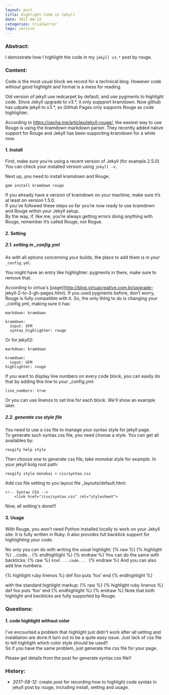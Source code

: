 ```yaml
---
layout: post
title: Highlight Code in Jekyll
date: 2017-08-12 
categories: trial&error
tags: service
--- 
```

 
### Abstract:
 
I demostrate how I highlight the code in my `jekyll v3.*` post by rouge.<br> 
 
### Content:
 
Code is the most usual block we record for a technical blog. However code
without good highlight and format is a mess for reading. 
 
Old version of jekyll use redcarpet by default, and use pygments to highlight
code. Since Jekyll upgrade to v3.\*, it only suppport kramdown.
Now github has udpate jekyll to v3.\*, so GitHub Pages only supports Rouge as
code highlighter. 
 
According to <https://sacha.me/articles/jekyll-rouge/>, the easiest way to use
Rouge is using the kramdown markdown parser. They recently added native support
for Rouge and Jekyll has been supporting kramdown for a while now.<br> 
 
#### 1. Install
 
First, make sure you’re using a recent version of Jekyll (for example 2.5.0).
You can check your installed version using `jekyll -v`. 
 
Next up, you need to install kramdown and Rouge. 
 
    gem install kramdown rouge 
 
If you already have a version of kramdown on your machine, make sure it’s at
least on version 1.5.0. <br>
If you’ve followed these steps so far you’re now ready to use kramdown and Rouge
within your Jekyll setup.<br>
By the way, if, like me, you’re always getting errors doing anything with Rouge,
remember it’s called Rouge, not Rogue. 
 
#### 2. Setting 
 
##### 2.1. setting in _config.yml 
 
As with all options concerning your builds, the place to add them is in your
`_config.yml`. 
 
You might have an entry like highlighter: pygments in there, make sure to remove
that. 
 
According to virtua's [page](http://blog.virtuacreative.com.br/upgrade-
jekyll-2-to-3-gh-pages.html). If you used pygments before, don’t worry, Rouge is
fully compatible with it. So, the only thing to do is changing your _config.yml,
making sure it has: 
 
    markdown: kramdown

    kramdown:
      input: GFM
      syntax_highlighter: rouge 
 
Or for jekyll3: 
 
    markdown: kramdown

    kramdown:
      input: GFM
    highlighter: rouge 
 
If you want to display line numbers on every code block, you can easily do that
by adding this line to your _config.yml: 
 
    line_numbers: true 
 
Or you can use linenos to set line for each block. We'll show an example later. 
 
##### 2.2. generate css style file 
 
You need to use a css file to manage your syntax style for jekyll page. <br>
To generate such syntax.css file, you need choose a style. You can get all
availables by: 
 
    rougify help style 
 
Then choose one to generate css file, take monokai style for example. In your
jekyll bolg root path: 
 
    rougify style monokai > css/syntax.css 
 
Add css file setting to you layout file _layouts/default.html: 
 
    <!-- Syntax CSS -->
        <link href="/css/syntax.css" rel="stylesheet"> 
 
Now, all setting's done!!! 
 
#### 3. Usage 
 
With Rouge, you won’t need Python installed locally to work on your Jekyll site.
It is fully written in Ruby. It also provides full backtick support for
highlighting your code. 
 
No only you can do with writing the usual highlight: 
{% raw %}
    {% highlight %} 
    ...code...
    {% endhighlight %}
{% endraw %} 
You can do the same with backticks: 
{% raw %}
    ```html
    ...code...
    ```
{% endraw %} 
And you can also add line numbers: 
 
{% highlight ruby linenos %}
def foo
  puts 'foo'
end
{% endhighlight %} 
 
with the standard highlight markup: 
{% raw %}
    {% highlight ruby linenos %}
    def foo
      puts 'foo'
    end
    {% endhighlight %}
{% endraw %} 
Note that both highlight and backticks are fully supported by Rouge. 
 
### Questions:
 
#### 1. code highlight without color 
 
I've encounted a problem that highlight just didn't work after all setting and
installation are done.It turn out to be a quite easy issue. Just lack of css
file to tell highlight which color style should be used!!<br>
So if you have the same problem, just generate the css file for your page. 
 
Please get details from the post for generate syntax.css file!! 
 
### History:
 
* <em>2017-08-12</em>: create post for recording how to highlight code syntax in
jekyll post by rouge, including install, setting and usage. 
